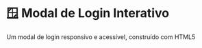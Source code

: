 # 🪟 Modal de Login Interativo

Um modal de login responsivo e acessível, construído com HTML5 <dialog>, CSS moderno e JavaScript puro. Ideal para integrar em sistemas web que necessitam de autenticação ou interações do usuário.

<div align="center"> <img src="https://img.shields.io/badge/HTML5-E34F26?style=for-the-badge&logo=html5&logoColor=white" alt="HTML5"> <img src="https://img.shields.io/badge/CSS3-1572B6?style=for-the-badge&logo=css3&logoColor=white" alt="CSS3"> <img src="https://img.shields.io/badge/JavaScript-F7DF1E?style=for-the-badge&logo=javascript&logoColor=black" alt="JavaScript"> <img src="https://img.shields.io/badge/GitHub-100000?style=for-the-badge&logo=github&logoColor=white" alt="GitHub"> </div>

## ✨ Funcionalidades

- ✅ Abertura/Fechamento suave usando a API nativa <dialog> do HTML5.
- ✅ Design responsivo que se adapta a diferentes tamanhos de tela.
- ✅ Formulário de login com campos para e-mail e senha.
- ✅ Efeitos visuais como foco nos inputs e backdrop escuro.
- ✅ Botões intuitivos (abrir modal, fechar, "esqueci a senha", registro).
---

## 🛠️ Tecnologias Utilizadas

- **HTML5**: Semântico com `<dialog>`
- **CSS3**: Flexbox, pseudo-classes, variáveis
- **JavaScript Vanilla**: Manipulação direta do DOM
- **Font Awesome**: Ícones
- **Google Fonts**: Poppins
---

## 🎨 Design

- 🎨 **Cores modernas**: `#000000` como primária
- 🔲 **Bordas arredondadas**: `border-radius: 24px`
- 📐 **Espaçamento consistente**: Hierarquia visual clara
---

## 🌟 Destaques

- 🔹 **Zero dependências**: Leve e rápido
- 🔹 **Acessível**: Labels adequados e foco visível
- 🔹 **Código modular**: Fácil de estender
---

## 📄 Licença

Este projeto está sob a licença MIT. Sinta-se livre para usar e modificar!

<div align="center"> <p>Feito por <a href="https://github.com/JohnReiiss">John Reis</a></p> <p>🔗 <strong>Link do projeto</strong>: <a href="https://github.com/JohnReiiss/modal">github.com/JohnReiiss/modal</a></p> </div>
---

## 🚀 Como Usar

1- Clone o repositório

```bash
git clone https://github.com/JohnReiiss/Portfolio-Johnatan-Hayabusa.git
```

2- Abra o arquivo `index.html` em seu navegador para visualizar o projeto.

3- Você pode visualizar o projeto através deste link: [Visualizar Projeto](https://johnreiiss.github.io/modal/)
---

## 📌 Captura de Tela

![image](https://github.com/user-attachments/assets/7f7e3249-f4e1-4946-a139-2a58e27ee20e)
---

## ✉️ Contato

- **Desenvolvedor**: [Johnatan dos Santos Reis]  
- **E-mail:** johnatan.reiiss@icloud.com
- **LinkedIn:** [linkedin.com/in/johnatan-Reis](https://www.linkedin.com/in/johnatan-dos-santos-reis-945092b7/)
- **GitHub:** [github.com/JohnReiiss](https://github.com/JohnReiiss)  
---

Obrigado por visitar este repositório! Espero que goste do projeto. 🚀
